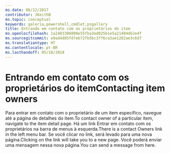 ```yaml
---
ms.date: 06/12/2017
contributor: JKeithB
ms.topic: conceptual
keywords: galeria,powershell,cmdlet,psgallery
title: Entrando em contato com os proprietários do item
ms.openlocfilehash: 1a2483306000e55fba3ed025b1e5a21404db2e4f
ms.sourcegitcommit: e9ad4d85fd7eb72fb5bc37f6ca3ae1282ae3c6d7
ms.translationtype: HT
ms.contentlocale: pt-BR
ms.lasthandoff: 05/10/2018
---
```

# <a name="contacting-item-owners"></a><span data-ttu-id="8e3f1-103">Entrando em contato com os proprietários do item</span><span class="sxs-lookup"><span data-stu-id="8e3f1-103">Contacting item owners</span></span>

<span data-ttu-id="8e3f1-104">Para entrar em contato com o proprietário de um item específico, navegue até a página de detalhes do item.</span><span class="sxs-lookup"><span data-stu-id="8e3f1-104">To contact owner of a particular item, navigate to the item detail page.</span></span>
<span data-ttu-id="8e3f1-105">Há um link Entrar em contato com os proprietários na barra de menus à esquerda.</span><span class="sxs-lookup"><span data-stu-id="8e3f1-105">There is a contact Owners link in the left menu bar.</span></span>
<span data-ttu-id="8e3f1-106">Se você clicar no link, será levado para uma nova página.</span><span class="sxs-lookup"><span data-stu-id="8e3f1-106">Clicking on the link will take you to a new page.</span></span>
<span data-ttu-id="8e3f1-107">Você poderá enviar uma mensagem nessa nova página.</span><span class="sxs-lookup"><span data-stu-id="8e3f1-107">You can send a message from here.</span></span>